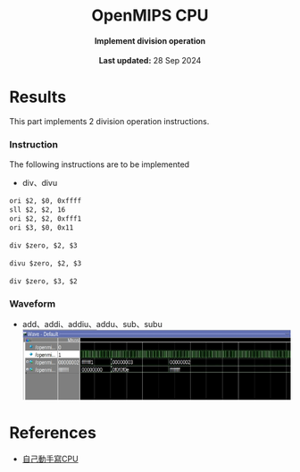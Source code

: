 <center>
    <h1 align="center">OpenMIPS CPU</h1>
    <h4 align="center">Implement division operation</strong> </h4>
    <p align="center">
        <strong>Last updated:</strong> 28 Sep 2024<br>
    </p> 
</center>

# Results
This part implements 2 division operation instructions.

### Instruction

The following instructions are to be implemented
* div、divu
```
ori $2, $0, 0xffff
sll $2, $2, 16
ori $2, $2, 0xfff1
ori $3, $0, 0x11

div $zero, $2, $3

divu $zero, $2, $3

div $zero, $3, $2
```

### Waveform
* add、addi、addiu、addu、sub、subu
![waveform](img/waveform.jpg)

# References
* [自己動手寫CPU](https://www.books.com.tw/products/0010676982)